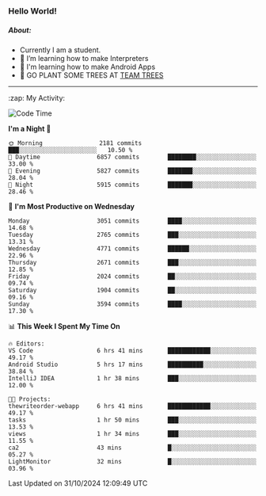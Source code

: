 ### Hello World!

##### About:
- Currently I am a student.
- 🌱 I’m learning how to make Interpreters
- 🌱 I'm learning how to make Android Apps
- 🌱 GO PLANT SOME TREES AT [TEAM TREES](https://teamtrees.org/)

---
  <summary>:zap: My Activity:</summary>
  
<!--START_SECTION:waka-->
![Code Time](http://img.shields.io/badge/Code%20Time-1%2C557%20hrs-blue)

**I'm a Night 🦉** 

```text
🌞 Morning                2181 commits        ███░░░░░░░░░░░░░░░░░░░░░░   10.50 % 
🌆 Daytime                6857 commits        ████████░░░░░░░░░░░░░░░░░   33.00 % 
🌃 Evening                5827 commits        ███████░░░░░░░░░░░░░░░░░░   28.04 % 
🌙 Night                  5915 commits        ███████░░░░░░░░░░░░░░░░░░   28.46 % 
```
📅 **I'm Most Productive on Wednesday** 

```text
Monday                   3051 commits        ████░░░░░░░░░░░░░░░░░░░░░   14.68 % 
Tuesday                  2765 commits        ███░░░░░░░░░░░░░░░░░░░░░░   13.31 % 
Wednesday                4771 commits        ██████░░░░░░░░░░░░░░░░░░░   22.96 % 
Thursday                 2671 commits        ███░░░░░░░░░░░░░░░░░░░░░░   12.85 % 
Friday                   2024 commits        ██░░░░░░░░░░░░░░░░░░░░░░░   09.74 % 
Saturday                 1904 commits        ██░░░░░░░░░░░░░░░░░░░░░░░   09.16 % 
Sunday                   3594 commits        ████░░░░░░░░░░░░░░░░░░░░░   17.30 % 
```


📊 **This Week I Spent My Time On** 

```text
🔥 Editors: 
VS Code                  6 hrs 41 mins       ████████████░░░░░░░░░░░░░   49.17 % 
Android Studio           5 hrs 17 mins       ██████████░░░░░░░░░░░░░░░   38.84 % 
IntelliJ IDEA            1 hr 38 mins        ███░░░░░░░░░░░░░░░░░░░░░░   12.00 % 

🐱‍💻 Projects: 
thewriteorder-webapp     6 hrs 41 mins       ████████████░░░░░░░░░░░░░   49.17 % 
tasks                    1 hr 50 mins        ███░░░░░░░░░░░░░░░░░░░░░░   13.53 % 
views                    1 hr 34 mins        ███░░░░░░░░░░░░░░░░░░░░░░   11.55 % 
ca2                      43 mins             █░░░░░░░░░░░░░░░░░░░░░░░░   05.27 % 
LightMonitor             32 mins             █░░░░░░░░░░░░░░░░░░░░░░░░   03.96 % 
```


 Last Updated on 31/10/2024 12:09:49 UTC
<!--END_SECTION:waka-->
